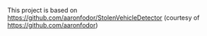This project is based on https://github.com/aaronfodor/StolenVehicleDetector (courtesy of https://github.com/aaronfodor)